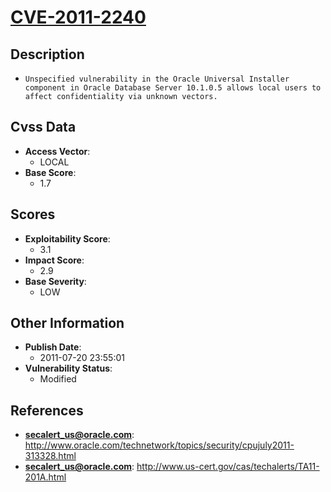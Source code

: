 
# [CVE-2011-2240](http://www.oracle.com/technetwork/topics/security/cpujuly2011-313328.html)

## Description

- `Unspecified vulnerability in the Oracle Universal Installer component in Oracle Database Server 10.1.0.5 allows local users to affect confidentiality via unknown vectors.`

## Cvss Data

- **Access Vector**:
  - LOCAL
- **Base Score**:
  - 1.7

## Scores

- **Exploitability Score**:
  - 3.1
- **Impact Score**:
  - 2.9
- **Base Severity**:
  - LOW

## Other Information

- **Publish Date**:
  - 2011-07-20 23:55:01
- **Vulnerability Status**:
  - Modified

## References

- **secalert_us@oracle.com**: http://www.oracle.com/technetwork/topics/security/cpujuly2011-313328.html
- **secalert_us@oracle.com**: http://www.us-cert.gov/cas/techalerts/TA11-201A.html
